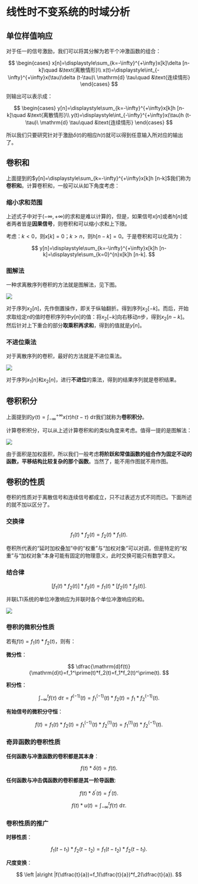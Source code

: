 # 线性时不变系统的时域分析

## 单位样值响应

对于任一的信号激励，我们可以将其分解为若干个冲激函数的组合：

$$
\begin{cases}
x[n]=\displaystyle\sum_{k=-\infty}^{+\infty}x[k]\delta [n-k]\quad &\text{离散情形}\\
x(t)=\displaystyle\int_{-\infty}^{+\infty}x(\tau)\delta (t-\tau)\ \mathrm{d} \tau\quad &\text{连续情形}
\end{cases}
$$

则输出可以表示成：

$$
\begin{cases}
y[n]=\displaystyle\sum_{k=-\infty}^{+\infty}x[k]h [n-k]\quad &\text{离散情形}\\
y(t)=\displaystyle\int_{-\infty}^{+\infty}x(\tau)h (t-\tau)\ \mathrm{d} \tau\quad &\text{连续情形}
\end{cases}
$$

所以我们只要研究针对于激励$\delta (t)$的相应$h(t)$就可以得到任意输入所对应的输出了。

## 卷积和

上面提到的$y[n]=\displaystyle\sum_{k=-\infty}^{+\infty}x[k]h [n-k]$我们称为**卷积和**。计算卷积和，一般可以从如下角度考虑：

### 缩小求和范围

上述式子中对于$(-\infty,+\infty)$的求和是难以计算的，但是，如果信号$x[n]$或者$h[n]$或者两者皆是**因果信号**，则卷积和可以缩小求和上下限。

考虑：$k<0$，则$x[k]=0$；$k>n$，则$h[n-k]=0$。于是卷积和可以化简为：

$$
y[n]=\displaystyle\sum_{k=-\infty}^{+\infty}x[k]h [n-k]=\displaystyle\sum_{k=0}^{n}x[k]h [n-k].
$$

### 图解法

一种求离散序列卷积的方法就是图解法，见下图。

![](/assets/images/grade2-2/001.jpg)

对于序列$x_2[n]$，先作倒置操作，即关于纵轴翻折。得到序列$x_2[-k]$。而后，开始求取给定$n$的值时卷积序列中$y[n]$的值：将$x_2[-k]$向右移动$n$步，得到$x_2[n-k]$。然后针对上下重合的部分**取乘积再求和**，得到的值就是$y[n]$。

### 不进位乘法

对于离散序列的卷积，最好的方法就是不进位乘法。

![](/assets/images/grade2-2/002.jpg)

对于序列$x_1[n]$和$x_2[n]$，进行**不进位**的乘法，得到的结果序列就是卷积结果。

## 卷积积分

上面提到的$y(t)=\displaystyle\int_{-\infty}^{+\infty}x(\tau)h (t-\tau)\ \mathrm{d} \tau$我们就称为**卷积积分**。

计算卷积积分，可以从上述计算卷积和的类似角度来考虑。值得一提的是图解法：

![](/assets/images/grade2-2/003.jpg)

由于面积是加权面积，所以我们一般考虑**将阶跃和常值函数的组合作为固定不动的函数，平移结构比较复杂的那个函数**。当然了，能不用作图就不用作图。

## 卷积的性质

卷积的性质对于离散信号和连续信号都成立，只不过表述方式不同而已。下面所述的就不加以区分了。

### 交换律

$$
f_1(t)*f_2(t)=f_2(t)*f_1(t).
$$


卷积所代表的“延时加权叠加”中的“权重”与“加权对象”可以对调，但是特定的“权重”与“加权对象”本身可能有固定的物理意义，此时交换可能只有数学意义。

### 结合律

$$
[f_1(t)*f_2(t)]*f_3(t)=f_1(t)*[f_2(t)*f_3(t)].
$$

并联LTI系统的单位冲激响应为并联时各个单位冲激响应的和。

![](/assets/images/grade2-2/004.jpg)

### 卷积的微积分性质

若有$f(t)=f_1(t)*f_2(t)$，则有：

**微分性**：

$$
\dfrac{\mathrm{d}f(t)}{\mathrm{d}t}=f_1^\prime(t)*f_2(t)=f_1*f_2(t)^\prime(t).
$$

**积分性**：

$$
\int_{-\infty}^{t}f(\tau)\ \mathrm{d}\tau=f^{(-1)}(t)=f_1^{(-1)}(t)*f_2(t)=f_1*f_2^{(-1)}(t).
$$

**有始信号的微积分守恒**：

$$
f(t)=f_1(t)*f_2(t)=f_1^{(-1)}(t)*f_2^{(1)}(t)=f_1^{(1)}(t)*f_2^{(-1)}(t).
$$

### 奇异函数的卷积性质

**任何函数与冲激函数的卷积都是其本身**：

$$
f(t)*\delta (t)=f(t).
$$

**任何函数与冲击偶函数的卷积都是其一阶导函数**:

$$
f(t)*\delta^\prime(t)=f^\prime (t).
$$

$$
f(t)*u(t)=\int_{-\infty}^{t}f(\tau)\ \mathrm{d}\tau.
$$

### 卷积性质的推广

**时移性质**：

$$
f_1(t-t_1)*f_2(t-t_2)=f_1(t-t_2)*f_2(t-t_1).
$$

**尺度变换**：

$$
\left |a\right |f(\dfrac{t}{a})=f_1(\dfrac{t}{a})*f_2(\dfrac{t}{a}).
$$
